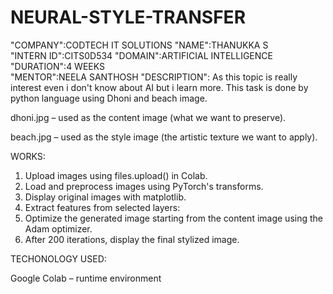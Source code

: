 # NEURAL-STYLE-TRANSFER 
"COMPANY":CODTECH IT SOLUTIONS
"NAME":THANUKKA S  
"INTERN ID":CITS0D534
"DOMAIN":ARTIFICIAL INTELLIGENCE 
"DURATION":4 WEEKS     
"MENTOR":NEELA SANTHOSH
"DESCRIPTION": As this topic is really interest even i don't know about AI but i learn more.
This task is done by python language using Dhoni and beach image.

dhoni.jpg – used as the content image (what we want to preserve).

beach.jpg – used as the style image (the artistic texture we want to apply).

WORKS:

1. Upload images using files.upload() in Colab.
2. Load and preprocess images using PyTorch's transforms.
3. Display original images with matplotlib.
4. Extract features from selected layers:
5. Optimize the generated image starting from the content image using the Adam optimizer.
6. After 200 iterations, display the final stylized image.

TECHONOLOGY USED:

Google Colab – runtime environment
